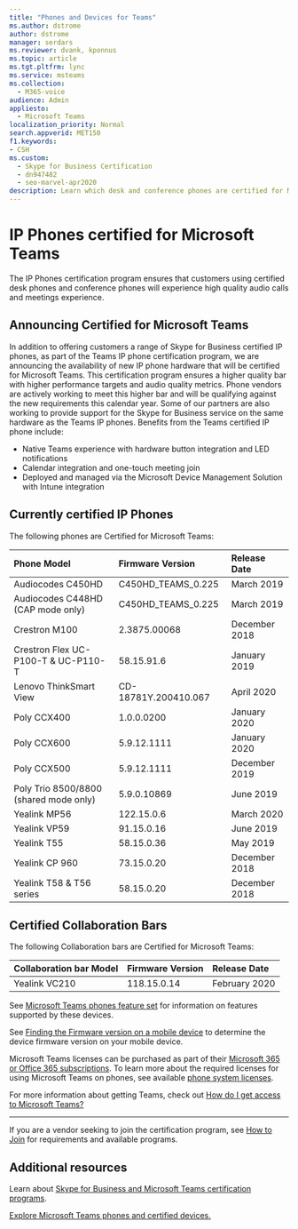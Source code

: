 ```yaml
---
title: "Phones and Devices for Teams"
ms.author: dstrome
author: dstrome
manager: serdars
ms.reviewer: dvank, kponnus
ms.topic: article
ms.tgt.pltfrm: lync
ms.service: msteams
ms.collection: 
  - M365-voice
audience: Admin
appliesto: 
  - Microsoft Teams
localization_priority: Normal
search.appverid: MET150
f1.keywords:
- CSH
ms.custom: 
  - Skype for Business Certification
  - dn947482
  - seo-marvel-apr2020
description: Learn which desk and conference phones are certified for Microsoft Teams to produce the best results.
---
```


# IP Phones certified for Microsoft Teams

The IP Phones certification program ensures that customers using certified desk phones and conference phones will experience high quality audio calls and meetings experience.

## Announcing Certified for Microsoft Teams

In addition to offering customers a range of Skype for Business certified IP phones, as part of the Teams IP phone certification program, we are announcing the availability of new IP phone hardware that will be certified for Microsoft Teams. This certification program ensures a higher quality bar with higher performance targets and audio quality metrics. Phone vendors are actively working to meet this higher bar and will be qualifying against the new requirements this calendar year. Some of our partners are also working to provide support for the Skype for Business service on the same hardware as the Teams IP phones. Benefits from the Teams certified IP phone include:

- Native Teams experience with hardware button integration and LED notifications
- Calendar integration and one-touch meeting join
- Deployed and managed via the Microsoft Device Management Solution with Intune integration

## Currently certified IP Phones

The following phones are Certified for Microsoft Teams:

|Phone Model|Firmware Version|Release Date |
|:---|:---|:---|
|Audiocodes C450HD | C450HD_TEAMS_0.225 | March 2019|
|Audiocodes C448HD (CAP mode only) | C450HD_TEAMS_0.225 | March 2019|
|Crestron M100|2.3875.00068|December 2018|
|Crestron Flex UC-P100-T & UC-P110-T  | 58.15.91.6 |January 2019|
|Lenovo ThinkSmart View|CD-18781Y.200410.067|April 2020|
|Poly CCX400 | 1.0.0.0200 | January 2020|
|Poly CCX600 | 5.9.12.1111| January 2020|
|Poly CCX500 | 5.9.12.1111| December 2019|
|Poly Trio 8500/8800 (shared mode only)| 5.9.0.10869|June 2019|
|Yealink MP56| 122.15.0.6| March 2020|
|Yealink VP59 | 91.15.0.16 |June 2019|
|Yealink T55 | 58.15.0.36 |May 2019|
|Yealink CP 960 |73.15.0.20|December 2018|
|Yealink T58 & T56 series |58.15.0.20|December 2018|

## Certified Collaboration Bars

The following Collaboration bars are Certified for Microsoft Teams:

|Collaboration bar Model|Firmware Version|Release Date |
|:---|:---|:---|
|Yealink VC210| 118.15.0.14|February 2020|

See [Microsoft Teams phones feature set](/MicrosoftTeams/devices/phones-for-teams#microsoft-teams-phones-feature-set) for information on features supported by these devices.

See [Finding the Firmware version on a mobile device](/MicrosoftTeams/devices/phones-for-teams#finding-the-firmware-version-on-a-mobile-device) to determine the device firmware version on your mobile device.

Microsoft Teams licenses can be purchased as part of their [Microsoft 365 or Office 365 subscriptions](https://docs.microsoft.com/office365/servicedescriptions/teams-service-description). To learn more about the required licenses for using Microsoft Teams on phones, see available [phone system licenses](https://products.office.com/microsoft-teams/voice-calling).

For more information about getting Teams, check out [How do I get access to Microsoft Teams?](https://support.office.com/article/fc7f1634-abd3-4f26-a597-9df16e4ca65b)

* * *

If you are a vendor seeking to join the certification program, see [How to Join](https://docs.microsoft.com/skypeforbusiness/certification/how-to-join) for requirements and available programs.

## Additional resources

Learn about [Skype for Business and Microsoft Teams certification programs](https://docs.microsoft.com/SkypeForBusiness/certification/overview).

[Explore Microsoft Teams phones and certified devices.](https://products.office.com/microsoft-teams/across-devices/devices)
